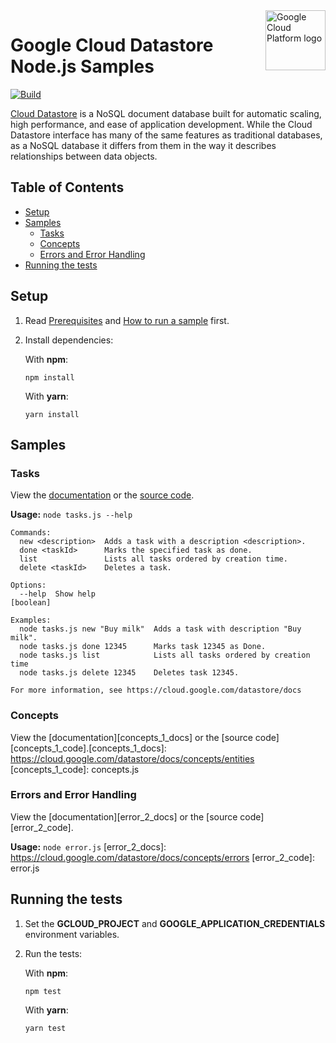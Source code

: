 <img src="https://avatars2.githubusercontent.com/u/2810941?v=3&s=96" alt="Google Cloud Platform logo" title="Google Cloud Platform" align="right" height="96" width="96"/>

# Google Cloud Datastore Node.js Samples

[![Build](https://storage.googleapis.com/cloud-docs-samples-badges/GoogleCloudPlatform/nodejs-docs-samples/nodejs-docs-samples-datastore.svg)]()

[Cloud Datastore](https://cloud.google.com/datastore/docs) is a NoSQL document database built for automatic scaling, high performance, and ease of application development. While the Cloud Datastore interface has many of the same features as traditional databases, as a NoSQL database it differs from them in the way it describes relationships between data objects.

## Table of Contents

* [Setup](#setup)
* [Samples](#samples)
  * [Tasks](#tasks)
  * [Concepts](#concepts)
  * [Errors and Error Handling](#errors-and-error-handling)
* [Running the tests](#running-the-tests)

## Setup

1.  Read [Prerequisites][prereq] and [How to run a sample][run] first.
1.  Install dependencies:

    With **npm**:

        npm install

    With **yarn**:

        yarn install

[prereq]: ../README.md#prerequisities
[run]: ../README.md#how-to-run-a-sample

## Samples

### Tasks

View the [documentation][tasks_0_docs] or the [source code][tasks_0_code].

__Usage:__ `node tasks.js --help`

```
Commands:
  new <description>  Adds a task with a description <description>.
  done <taskId>      Marks the specified task as done.
  list               Lists all tasks ordered by creation time.
  delete <taskId>    Deletes a task.

Options:
  --help  Show help                                                                                            [boolean]

Examples:
  node tasks.js new "Buy milk"  Adds a task with description "Buy milk".
  node tasks.js done 12345      Marks task 12345 as Done.
  node tasks.js list            Lists all tasks ordered by creation time
  node tasks.js delete 12345    Deletes task 12345.

For more information, see https://cloud.google.com/datastore/docs
```

[tasks_0_docs]: https://cloud.google.com/datastore/docs/datastore-api-tutorial
[tasks_0_code]: tasks.js

### Concepts

View the [documentation][concepts_1_docs] or the [source code][concepts_1_code].[concepts_1_docs]: https://cloud.google.com/datastore/docs/concepts/entities
[concepts_1_code]: concepts.js

### Errors and Error Handling

View the [documentation][error_2_docs] or the [source code][error_2_code].

__Usage:__ `node error.js`
[error_2_docs]: https://cloud.google.com/datastore/docs/concepts/errors
[error_2_code]: error.js

## Running the tests

1.  Set the **GCLOUD_PROJECT** and **GOOGLE_APPLICATION_CREDENTIALS** environment variables.

1.  Run the tests:

    With **npm**:

        npm test

    With **yarn**:

        yarn test
